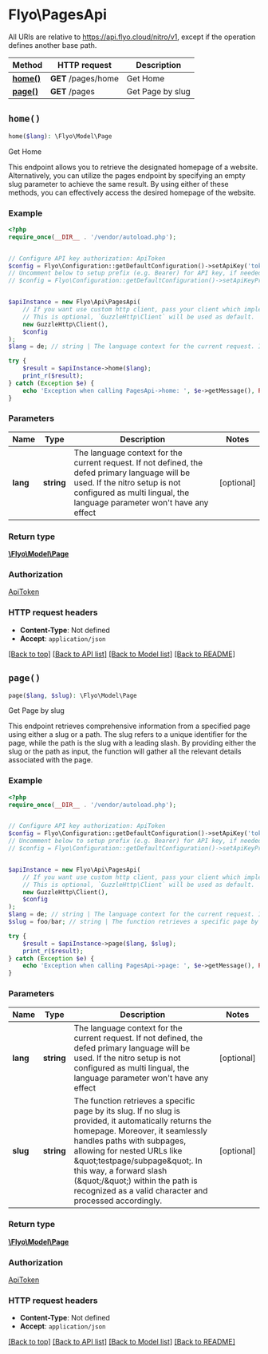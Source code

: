 # Flyo\PagesApi

All URIs are relative to https://api.flyo.cloud/nitro/v1, except if the operation defines another base path.

| Method | HTTP request | Description |
| ------------- | ------------- | ------------- |
| [**home()**](PagesApi.md#home) | **GET** /pages/home | Get Home |
| [**page()**](PagesApi.md#page) | **GET** /pages | Get Page by slug |


## `home()`

```php
home($lang): \Flyo\Model\Page
```

Get Home

This endpoint allows you to retrieve the designated homepage of a website. Alternatively, you can utilize the pages endpoint by specifying an empty slug parameter to achieve the same result. By using either of these methods, you can effectively access the desired homepage of the website.

### Example

```php
<?php
require_once(__DIR__ . '/vendor/autoload.php');


// Configure API key authorization: ApiToken
$config = Flyo\Configuration::getDefaultConfiguration()->setApiKey('token', 'YOUR_API_KEY');
// Uncomment below to setup prefix (e.g. Bearer) for API key, if needed
// $config = Flyo\Configuration::getDefaultConfiguration()->setApiKeyPrefix('token', 'Bearer');


$apiInstance = new Flyo\Api\PagesApi(
    // If you want use custom http client, pass your client which implements `GuzzleHttp\ClientInterface`.
    // This is optional, `GuzzleHttp\Client` will be used as default.
    new GuzzleHttp\Client(),
    $config
);
$lang = de; // string | The language context for the current request. If not defined, the defed primary language will be used. If the nitro setup is not configured as multi lingual, the language parameter won't have any effect

try {
    $result = $apiInstance->home($lang);
    print_r($result);
} catch (Exception $e) {
    echo 'Exception when calling PagesApi->home: ', $e->getMessage(), PHP_EOL;
}
```

### Parameters

| Name | Type | Description  | Notes |
| ------------- | ------------- | ------------- | ------------- |
| **lang** | **string**| The language context for the current request. If not defined, the defed primary language will be used. If the nitro setup is not configured as multi lingual, the language parameter won&#39;t have any effect | [optional] |

### Return type

[**\Flyo\Model\Page**](../Model/Page.md)

### Authorization

[ApiToken](../../README.md#ApiToken)

### HTTP request headers

- **Content-Type**: Not defined
- **Accept**: `application/json`

[[Back to top]](#) [[Back to API list]](../../README.md#endpoints)
[[Back to Model list]](../../README.md#models)
[[Back to README]](../../README.md)

## `page()`

```php
page($lang, $slug): \Flyo\Model\Page
```

Get Page by slug

This endpoint retrieves comprehensive information from a specified page using either a slug or a path. The slug refers to a unique identifier for the page, while the path is the slug with a leading slash. By providing either the slug or the path as input, the function will gather all the relevant details associated with the page.

### Example

```php
<?php
require_once(__DIR__ . '/vendor/autoload.php');


// Configure API key authorization: ApiToken
$config = Flyo\Configuration::getDefaultConfiguration()->setApiKey('token', 'YOUR_API_KEY');
// Uncomment below to setup prefix (e.g. Bearer) for API key, if needed
// $config = Flyo\Configuration::getDefaultConfiguration()->setApiKeyPrefix('token', 'Bearer');


$apiInstance = new Flyo\Api\PagesApi(
    // If you want use custom http client, pass your client which implements `GuzzleHttp\ClientInterface`.
    // This is optional, `GuzzleHttp\Client` will be used as default.
    new GuzzleHttp\Client(),
    $config
);
$lang = de; // string | The language context for the current request. If not defined, the defed primary language will be used. If the nitro setup is not configured as multi lingual, the language parameter won't have any effect
$slug = foo/bar; // string | The function retrieves a specific page by its slug. If no slug is provided, it automatically returns the homepage. Moreover, it seamlessly handles paths with subpages, allowing for nested URLs like \"testpage/subpage\". In this way, a forward slash (\"/\") within the path is recognized as a valid character and processed accordingly.

try {
    $result = $apiInstance->page($lang, $slug);
    print_r($result);
} catch (Exception $e) {
    echo 'Exception when calling PagesApi->page: ', $e->getMessage(), PHP_EOL;
}
```

### Parameters

| Name | Type | Description  | Notes |
| ------------- | ------------- | ------------- | ------------- |
| **lang** | **string**| The language context for the current request. If not defined, the defed primary language will be used. If the nitro setup is not configured as multi lingual, the language parameter won&#39;t have any effect | [optional] |
| **slug** | **string**| The function retrieves a specific page by its slug. If no slug is provided, it automatically returns the homepage. Moreover, it seamlessly handles paths with subpages, allowing for nested URLs like \&quot;testpage/subpage\&quot;. In this way, a forward slash (\&quot;/\&quot;) within the path is recognized as a valid character and processed accordingly. | [optional] |

### Return type

[**\Flyo\Model\Page**](../Model/Page.md)

### Authorization

[ApiToken](../../README.md#ApiToken)

### HTTP request headers

- **Content-Type**: Not defined
- **Accept**: `application/json`

[[Back to top]](#) [[Back to API list]](../../README.md#endpoints)
[[Back to Model list]](../../README.md#models)
[[Back to README]](../../README.md)
